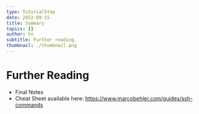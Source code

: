 ```yaml
---
type: TutorialStep
date: 2022-09-15
title: Summary
topics: []
author: hs
subtitle: Further reading.
thumbnail: ./thumbnail.png
---
```


# Further Reading

- Final Notes
- Cheat Sheet available here: <https://www.marcobehler.com/guides/ssh-commands>
